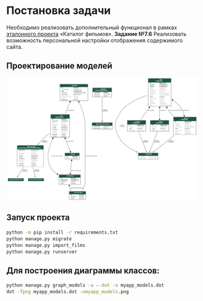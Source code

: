 # Постановка задачи

Необходимо реализовать дополнительный функционал в рамках [эталонного проекта](https://devel.mephi.ru/aialeksandrov/filmbase2024) «Каталог фильмов».
**Задание №7.6** Реализовать возможность персональной настройки отображения содержимого сайта.

## Проектирование моделей

![Wagtail class diagram](myapp_models.png)

## Запуск проекта

~~~cmd
python -m pip install -r requirements.txt
python manage.py migrate
python manage.py import_films
python manage.py runserver
~~~

## Для построения диаграммы классов:

~~~cmd
python manage.py graph_models -a --dot -o myapp_models.dot
dot -Tpng myapp_models.dot -omyapp_models.png
~~~